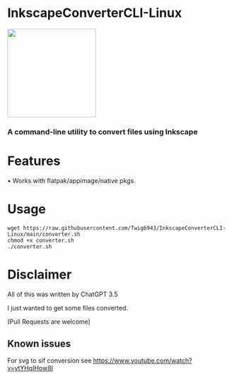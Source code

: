 # InkscapeConverterCLI-Linux

<img src="https://upload.wikimedia.org/wikipedia/commons/0/0d/Inkscape_Logo.svg" width="200"/>

### A command-line utility to convert files using Inkscape

# Features
• Works with flatpak/appimage/native pkgs

# Usage
```
wget https://raw.githubusercontent.com/Twig6943/InkscapeConverterCLI-Linux/main/converter.sh
chmod +x converter.sh
./converter.sh
```

# Disclaimer 
All of this was written by ChatGPT 3.5 

I just wanted to get some files converted.

(Pull Requests are welcome)

## Known issues
For svg to sif conversion see
https://www.youtube.com/watch?v=ytYHqIHow8I
